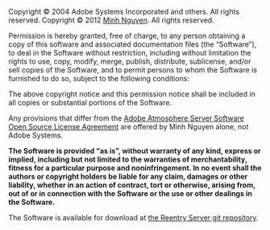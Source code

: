 Copyright © 2004 Adobe Systems Incorporated and others. All rights reserved. 
Copyright © 2012 [Minh Nguyen](http://notes.1ec5.org/). All rights reserved.

Permission is hereby granted, free of charge, to any person obtaining a copy of this software and associated documentation files (the “Software”), to deal in the Software without restriction, including without limitation the rights to use, copy, modify, merge, publish, distribute, sublicense, and/or sell copies of the Software, and to permit persons to whom the Software is furnished to do so, subject to the following conditions:

The above copyright notice and this permission notice shall be included in all copies or substantial portions of the Software.

Any provisions that differ from the [Adobe Atmosphere Server Software Open Source License Agreement](http://notes.1ec5.org/archives/2009/01/25/atmo_server_license.pdf) are offered by Minh Nguyen alone, not Adobe Systems.

**The Software is provided “as is”, without warranty of any kind, express or implied, including but not limited to the warranties of merchantability, fitness for a particular purpose and noninfringement. In no event shall the authors or copyright holders be liable for any claim, damages or other liability, whether in an action of contract, tort or otherwise, arising from, out of or in connection with the Software or the use or other dealings in the Software.**

The Software is available for download at [the Reentry Server git repository](https://github.com/1ec5/reentry-server).
